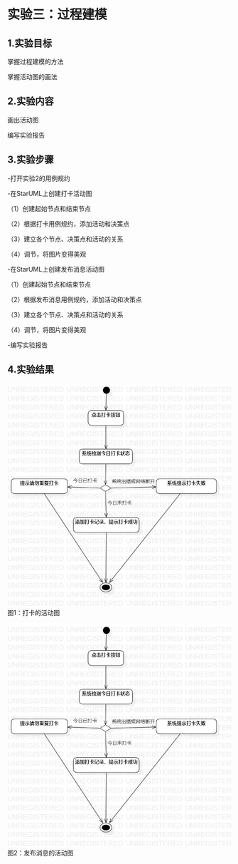 # 实验三：过程建模
## 1.实验目标

掌握过程建模的方法

掌握活动图的画法

## 2.实验内容

画出活动图

编写实验报告

## 3.实验步骤
-打开实验2的用例规约

-在StarUML上创建打卡活动图

（1）创建起始节点和结束节点

（2）根据打卡用例规约，添加活动和决策点

（3）建立各个节点、决策点和活动的关系

（4）调节，将图片变得美观

-在StarUML上创建发布消息活动图

（1）创建起始节点和结束节点

（2）根据发布消息用例规约，添加活动和决策点

（3）建立各个节点、决策点和活动的关系

（4）调节，将图片变得美观

-编写实验报告

## 4.实验结果
![活动图1](./Pclock.jpg)
图1：打卡的活动图

![活动图2](./Pclock.jpg)
图2：发布消息的活动图